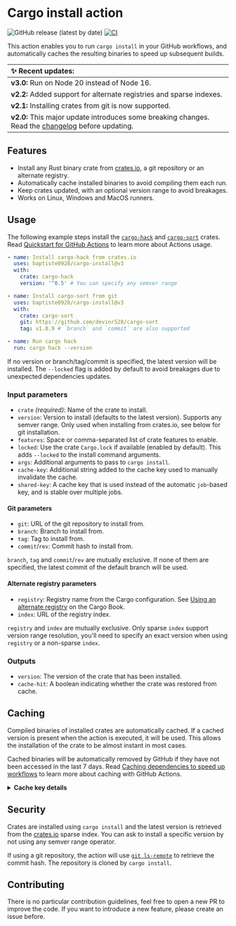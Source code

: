 # Cargo install action

![GitHub release (latest by date)](https://img.shields.io/github/v/release/baptiste0928/cargo-install)
[![CI](https://github.com/baptiste0928/cargo-install/actions/workflows/ci.yml/badge.svg)](https://github.com/baptiste0928/cargo-install/actions/workflows/ci.yml)

This action enables you to run `cargo install` in your GitHub workflows, and
automatically caches the resulting binaries to speed up subsequent builds.

| ✨ Recent updates:                                                                                  |
| :-------------------------------------------------------------------------------------------------- |
| **v3.0:** Run on Node 20 instead of Node 16.                                                        |
| **v2.2:** Added support for alternate registries and sparse indexes.                                |
| **v2.1:** Installing crates from git is now supported.                                              |
| **v2.0:** This major update introduces some breaking changes. Read the [changelog] before updating. |

## Features

- Install any Rust binary crate from [crates.io], a git repository or an
  alternate registry.
- Automatically cache installed binaries to avoid compiling them each run.
- Keep crates updated, with an optional version range to avoid breakages.
- Works on Linux, Windows and MacOS runners.

## Usage

The following example steps install the [`cargo-hack`] and [`cargo-sort`]
crates. Read [Quickstart for GitHub Actions] to learn more about Actions usage.

```yaml
- name: Install cargo-hack from crates.io
  uses: baptiste0928/cargo-install@v3
  with:
    crate: cargo-hack
    version: '^0.5' # You can specify any semver range

- name: Install cargo-sort from git
  uses: baptiste0928/cargo-install@v3
  with:
    crate: cargo-sort
    git: https://github.com/devinr528/cargo-sort
    tag: v1.0.9 # `branch` and `commit` are also supported

- name: Run cargo hack
  run: cargo hack --version
```

If no version or branch/tag/commit is specified, the latest version will be
installed. The `--locked` flag is added by default to avoid breakages due to
unexpected dependencies updates.

### Input parameters

- `crate` _(required)_: Name of the crate to install.
- `version`: Version to install (defaults to the latest version). Supports any
  semver range. Only used when installing from crates.io, see below for git
  installation.
- `features`: Space or comma-separated list of crate features to enable.
- `locked`: Use the crate `Cargo.lock` if available (enabled by default). This
  adds `--locked` to the install command arguments.
- `args`: Additional arguments to pass to `cargo install`.
- `cache-key`: Additional string added to the cache key used to manually
  invalidate the cache.
- `shared-key`: A cache key that is used instead of the automatic `job`-based key, 
  and is stable over multiple jobs.

#### Git parameters

- `git`: URL of the git repository to install from.
- `branch`: Branch to install from.
- `tag`: Tag to install from.
- `commit`/`rev`: Commit hash to install from.

`branch`, `tag` and `commit`/`rev` are mutually exclusive. If none of them are
specified, the latest commit of the default branch will be used.

#### Alternate registry parameters

- `registry`: Registry name from the Cargo configuration. See
  [Using an alternate registry](https://doc.rust-lang.org/nightly/cargo/reference/registries.html#using-an-alternate-registry)
  on the Cargo Book.
- `index`: URL of the registry index.

`registry` and `index` are mutually exclusive. Only sparse `index` support
version range resolution, you'll need to specify an exact version when using
`registry` or a non-sparse `index`.

### Outputs

- `version`: The version of the crate that has been installed.
- `cache-hit`: A boolean indicating whether the crate was restored from cache.

## Caching

Compiled binaries of installed crates are automatically cached. If a cached
version is present when the action is executed, it will be used. This allows the
installation of the crate to be almost instant in most cases.

Cached binaries will be automatically removed by GitHub if they have not been
accessed in the last 7 days. Read [Caching dependencies to speed up workflows]
to learn more about caching with GitHub Actions.

<details>
  <summary><strong>Cache key details</strong></summary>

The `~/.cargo-install/<crate-name>` folder is cached with a cache key that
follows the following pattern:

```
cargo-install-<crate>-<version or commit>-<hash>
```

The hash is derived from the action job and runner os name, os version and the
installation arguments. The `cache-key` value is added to the hashed string
if provided.

</details>

## Security

Crates are installed using `cargo install` and the latest version is retrieved
from the [crates.io] sparse index. You can ask to install a specific version by
not using any semver range operator.

If using a git repository, the action will use [`git ls-remote`] to retrieve
the commit hash. The repository is cloned by `cargo install`.

## Contributing

There is no particular contribution guidelines, feel free to open a new PR to
improve the code. If you want to introduce a new feature, please create an
issue before.

[changelog]: https://github.com/baptiste0928/cargo-install/releases/tag/v2.0.0
[crates.io]: https://crates.io
[`cargo-hack`]: https://crates.io/crates/cargo-hack
[`cargo-sort`]: https://crates.io/crates/cargo-sort
[`git ls-remote`]: https://git-scm.com/docs/git-ls-remote
[Quickstart for GitHub Actions]: https://docs.github.com/en/actions/quickstart
[Caching dependencies to speed up workflows]: https://docs.github.com/en/actions/advanced-guides/caching-dependencies-to-speed-up-workflows
